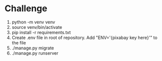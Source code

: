 # Challenge

1. python -m venv venv
2. source venv/bin/activate
3. pip install -r requirements.txt
4. Create .env file in root of repository. Add "ENV='{pixabay key here}'" to the file
5. ./manage.py migrate
6. ./manage.py runserver
